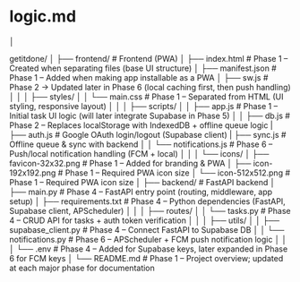 
# logic.md

│

getitdone/
│
├── frontend/                          # Frontend (PWA)
│   ├── index.html                     # Phase 1 – Created when separating files (base UI structure)
│   ├── manifest.json                  # Phase 1 – Added when making app installable as a PWA
│   ├── sw.js                          # Phase 2 → Updated later in Phase 6 (local caching first, then push handling)
│   │
│   ├── styles/
│   │   └── main.css                   # Phase 1 – Separated from HTML (UI styling, responsive layout)
│   │
│   ├── scripts/
│   │   ├── app.js                     # Phase 1 – Initial task UI logic (will later integrate Supabase in Phase 5)
│   │   ├── db.js                      # Phase 2 – Replaces localStorage with IndexedDB + offline queue logic
    |   ├── auth.js                    #  Google OAuth login/logout (Supabase client)
    |   ├── sync.js                    # Offline queue & sync with backend
│   │   └── notifications.js           # Phase 6 – Push/local notification handling (FCM + local)
│   │
│   └── icons/
│       ├── favicon-32x32.png          # Phase 1 – Added for branding & PWA
│       ├── icon-192x192.png           # Phase 1 – Required PWA icon size
│       └── icon-512x512.png           # Phase 1 – Required PWA icon size
│
├── backend/                           # FastAPI backend
│   ├── main.py                        # Phase 4 – FastAPI entry point (routing, middleware, app setup)
│   ├── requirements.txt               # Phase 4 – Python dependencies (FastAPI, Supabase client, APScheduler)
│   │
│   ├── routes/
│   │   └── tasks.py                   # Phase 4 – CRUD API for tasks + auth token verification
│   │
│   ├── utils/
│   │   ├── supabase_client.py         # Phase 4 – Connect FastAPI to Supabase DB
│   │   └── notifications.py           # Phase 6 – APScheduler + FCM push notification logic
│   │
│   └── .env                           # Phase 4 – Added for Supabase keys, later expanded in Phase 6 for FCM keys
│
└── README.md                          # Phase 1 – Project overview; updated at each major phase for documentation
